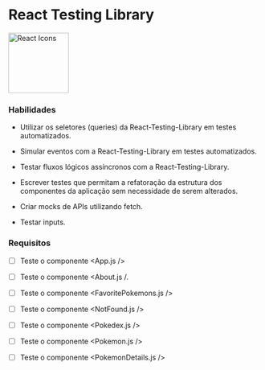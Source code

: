 # React Testing Library
<img src="https://upload.wikimedia.org/wikipedia/commons/thumb/a/a7/React-icon.svg/1280px-React-icon.svg.png" width="120" alt="React Icons">

### Habilidades

* Utilizar os seletores (queries) da React-Testing-Library em testes automatizados.

*  Simular eventos com a React-Testing-Library em testes automatizados.

* Testar fluxos lógicos assíncronos com a React-Testing-Library.

* Escrever testes que permitam a refatoração da estrutura dos componentes da aplicação sem necessidade de serem alterados.

* Criar mocks de APIs utilizando fetch.

*  Testar inputs.

### Requisitos

- [ ] Teste o componente <App.js />

- [ ] Teste o componente <About.js /.

- [ ] Teste o componente <FavoritePokemons.js />

- [ ] Teste o componente <NotFound.js />

- [ ] Teste o componente <Pokedex.js />

- [ ] Teste o componente <Pokemon.js />

- [ ] Teste o componente <PokemonDetails.js />
